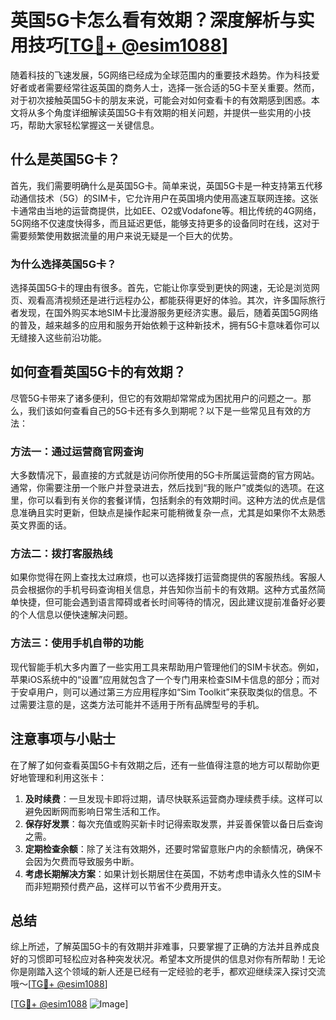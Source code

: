 # 英国5G卡怎么看有效期？深度解析与实用技巧[[TG💪+ @esim1088](https://t.me/s/esim1088)]

随着科技的飞速发展，5G网络已经成为全球范围内的重要技术趋势。作为科技爱好者或者需要经常往返英国的商务人士，选择一张合适的5G卡至关重要。然而，对于初次接触英国5G卡的朋友来说，可能会对如何查看卡的有效期感到困惑。本文将从多个角度详细解读英国5G卡有效期的相关问题，并提供一些实用的小技巧，帮助大家轻松掌握这一关键信息。

## 什么是英国5G卡？

首先，我们需要明确什么是英国5G卡。简单来说，英国5G卡是一种支持第五代移动通信技术（5G）的SIM卡，它允许用户在英国境内使用高速互联网连接。这张卡通常由当地的运营商提供，比如EE、O2或Vodafone等。相比传统的4G网络，5G网络不仅速度快得多，而且延迟更低，能够支持更多的设备同时在线，这对于需要频繁使用数据流量的用户来说无疑是一个巨大的优势。

### 为什么选择英国5G卡？

选择英国5G卡的理由有很多。首先，它能让你享受到更快的网速，无论是浏览网页、观看高清视频还是进行远程办公，都能获得更好的体验。其次，许多国际旅行者发现，在国外购买本地SIM卡比漫游服务更经济实惠。最后，随着英国5G网络的普及，越来越多的应用和服务开始依赖于这种新技术，拥有5G卡意味着你可以无缝接入这些前沿功能。

## 如何查看英国5G卡的有效期？

尽管5G卡带来了诸多便利，但它的有效期却常常成为困扰用户的问题之一。那么，我们该如何查看自己的5G卡还有多久到期呢？以下是一些常见且有效的方法：

### 方法一：通过运营商官网查询

大多数情况下，最直接的方式就是访问你所使用的5G卡所属运营商的官方网站。通常，你需要注册一个账户并登录进去，然后找到“我的账户”或类似的选项。在这里，你可以看到有关你的套餐详情，包括剩余的有效期时间。这种方法的优点是信息准确且实时更新，但缺点是操作起来可能稍微复杂一点，尤其是如果你不太熟悉英文界面的话。

### 方法二：拨打客服热线

如果你觉得在网上查找太过麻烦，也可以选择拨打运营商提供的客服热线。客服人员会根据你的手机号码查询相关信息，并告知你当前卡的有效期。这种方式虽然简单快捷，但可能会遇到语言障碍或者长时间等待的情况，因此建议提前准备好必要的个人信息以便快速解决问题。

### 方法三：使用手机自带的功能

现代智能手机大多内置了一些实用工具来帮助用户管理他们的SIM卡状态。例如，苹果iOS系统中的“设置”应用就包含了一个专门用来检查SIM卡信息的部分；而对于安卓用户，则可以通过第三方应用程序如“Sim Toolkit”来获取类似的信息。不过需要注意的是，这类方法可能并不适用于所有品牌型号的手机。

## 注意事项与小贴士

在了解了如何查看英国5G卡有效期之后，还有一些值得注意的地方可以帮助你更好地管理和利用这张卡：

1. **及时续费**：一旦发现卡即将过期，请尽快联系运营商办理续费手续。这样可以避免因断网而影响日常生活和工作。
2. **保存好发票**：每次充值或购买新卡时记得索取发票，并妥善保管以备日后查询之需。
3. **定期检查余额**：除了关注有效期外，还要时常留意账户内的余额情况，确保不会因为欠费而导致服务中断。
4. **考虑长期解决方案**：如果计划长期居住在英国，不妨考虑申请永久性的SIM卡而非短期预付费产品，这样可以节省不少费用开支。

## 总结

综上所述，了解英国5G卡的有效期并非难事，只要掌握了正确的方法并且养成良好的习惯即可轻松应对各种突发状况。希望本文所提供的信息对你有所帮助！无论你是刚踏入这个领域的新人还是已经有一定经验的老手，都欢迎继续深入探讨交流哦～[[TG💪+ @esim1088](https://t.me/s/esim1088)]

[[TG💪+ @esim1088](https://t.me/s/esim1088) ![Image](https://i.postimg.cc/4NQfJmqS/Snipaste-2025-05-13-00-14-12.png)]
